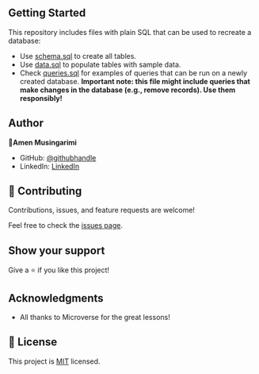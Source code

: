 ## Getting Started

This repository includes files with plain SQL that can be used to recreate a database:

- Use [schema.sql](./schema.sql) to create all tables.
- Use [data.sql](./data.sql) to populate tables with sample data.
- Check [queries.sql](./queries.sql) for examples of queries that can be run on a newly created database. **Important note: this file might include queries that make changes in the database (e.g., remove records). Use them responsibly!**

## Author

👤**Amen Musingarimi**

- GitHub: [@githubhandle](https://github.com/Amen-Musingarimi)
- LinkedIn: [LinkedIn](https://www.linkedin.com/in/atmusingarimi/)

## 🤝 Contributing

Contributions, issues, and feature requests are welcome!

Feel free to check the [issues page](https://github.com/Amen-Musingarimi/vet-clinic/issues).

## Show your support

Give a ⭐ if you like this project!

## Acknowledgments

- All thanks to Microverse for the great lessons!

## 📝 License

This project is [MIT](./LICENSE.md) licensed.

